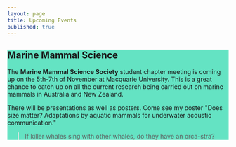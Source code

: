 ```yaml
---
layout: page
title: Upcoming Events
published: true
---
```


<div style="background-color:#64e3c3">

## Marine Mammal Science
The **Marine Mammal Science Society** student chapter meeting is coming up on the 5th-7th of November at Macquarie University. This is a great chance to catch up on all the current research being carried out on marine mammals in Australia and New Zealand.

There will be presentations as well as posters. Come see my poster "Does size matter? Adaptations by aquatic mammals for underwater acoustic communication."

> If killer whales sing with other whales, do they have an orca-stra?

</div>

